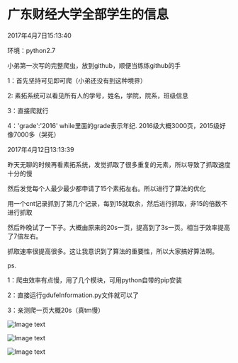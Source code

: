# 广东财经大学全部学生的信息

2017年4月7日15:13:40

环境：python2.7

小弟第一次写的完整爬虫，放到github，顺便当练练github的手

1：首先坚持可见即可爬（小弟还没有到这种境界）

2: 素拓系统可以看见所有人的学号，姓名，学院，院系，班级信息

3：直接爬就行

4：'grade':'2016' while里面的grade表示年纪. 2016级大概3000页，2015级好像7000多（哭死）


2017年4月12日13:13:39

昨天无聊的时候再看素拓系统，发觉抓取了很多重复的元素，所以导致了抓取速度十分的慢

然后发觉每个人最少最少都申请了15个素拓左右。所以进行了算法的优化

用一个cnt记录抓到了第几个记录，每到15就取余，然后进行抓取，非15的倍数不进行抓取

然后昨晚试了一下子。大概由原来的20s一页，提高到了3s一页。相当于效率提高了7倍左右。

抓取速率很提高很多。这让我意识到了算法的重要性，所以大家搞好算法啊。

ps.

1：爬虫效率有点慢，用了几个模块，可用python自带的pip安装

2：直接运行gdufeInformation.py文件就可以了

3：亲测爬一页大概20s（真tm慢）

![Image text](https://github.com/wenbochang888/gdufeInformation/blob/master/0.png)

![Image text](https://github.com/wenbochang888/gdufeInformation/blob/master/1.png)

![Image text](https://github.com/wenbochang888/gdufeInformation/blob/master/2.png)